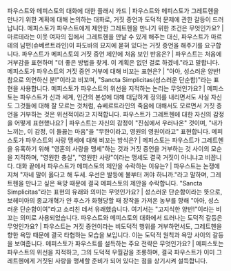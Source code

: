 파우스트와 메피스토의 대화에 대한 플래시 카드	| 파우스트와 메피스토가 그레트헨을 만나기 위한 계획에 대해 논의하는 대화로, 거짓 증언과 도덕적 문제에 관한 갈등이 드러납니다.
메피스토가 파우스트에게 제안한 그레트헨을 만나기 위한 조건은 무엇인가요?	| 마르테라는 이웃 여자의 집에서 그레트헨을 만날 수 있게 해주는 대신, 파우스트가 마르테의 남편(슈베르트라인)이 파도바의 묘지에 묻혀 있다는 거짓 증언을 해주기를 요구합니다.
파우스트가 메피스토의 거짓 증언 제안에 처음 보인 반응은?	| 파우스트는 처음에 거부감을 표현하며 "더 좋은 방법을 찾게. 이 계획은 없던 걸로 하겠네."라고 말합니다.
메피스토가 파우스트의 거짓 증언 거부에 대해 비꼬는 표현은?	| "아아, 성스러운 양반! 참으로 의연하신 분!"이라고 비꼬며, "Sancta Simplicitas(성스러운 단순함)"라는 표현을 사용합니다.
메피스토가 파우스트의 위선을 지적하는 논리는 무엇인가요?	| 메피스토는 파우스트가 신과 세계, 인간의 본성에 대해 대담하게 정의를 내리면서도 사실 자신도 그것들에 대해 잘 모르는 것처럼, 슈베르트라인의 죽음에 대해서도 모르면서 거짓 증언을 거부하는 것은 위선적이라고 지적합니다.
파우스트가 그레트헨에 대한 자신의 감정을 어떻게 표현했나요?	| 파우스트는 자신의 감정이 "진심에서 우러나온" 것이며, "내가 느끼는, 이 감정, 이 들끓는 마음"을 "무한이라고, 영원의 영원이라고" 표현합니다.
메피스토가 파우스트의 사랑 맹세에 대해 비꼬는 방식은?	| 메피스토는 파우스트가 그레트헨을 유혹하기 위해 "영혼의 사랑을 맹세"하는 것과 거짓 증언을 거부하는 것 사이의 모순을 지적하며, "영원한 충실", "영원한 사랑"이라는 맹세도 결국 거짓이 아니냐고 비꼽니다.
대화 끝에서 파우스트가 메피스토의 제안을 수락하는 이유는?	| 파우스트는 논쟁에 지쳐 "자네 말이 옳다고 해 두세. 우선은 발등에 불부터 꺼야 하니까."라고 말하며, 그레트헨을 만나고 싶은 욕망 때문에 결국 메피스토의 제안을 수락합니다.
"Sancta Simplicitas"라는 표현의 유래와 의미는 무엇인가요?	| 성스러운 단순함이라는 뜻으로, 보헤미아의 종교개혁가 얀 후스가 화형당할 때 장작을 가져온 농부를 향해 "아아, 성스러운 단순함이여"라고 소리친 데서 유래했습니다. 여기서는 "고지식한 양반!"이라는 비꼬는 의미로 사용되었습니다.
파우스트와 메피스토의 대화에서 드러나는 도덕적 갈등은 무엇인가요?	| 파우스트는 거짓 증언이라는 비도덕적 행위를 거부하면서도, 그레트헨을 향한 욕망 때문에 결국 타협하는 모습을 보입니다. 이는 도덕적 원칙과 욕망 사이의 갈등을 보여줍니다.
메피스토가 파우스트를 설득하는 주요 전략은 무엇인가요?	| 메피스토는 파우스트의 위선을 지적하고, 그의 도덕적 우월감을 조롱하며, 결국 파우스트가 이미 그레트헨에게 거짓된 사랑을 맹세할 준비가 되어 있다는 점을 상기시켜 설득합니다.